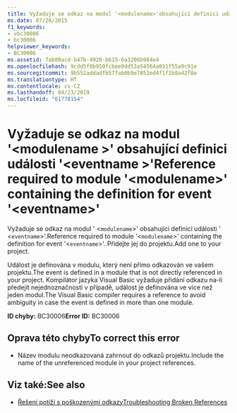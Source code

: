 ```yaml
---
title: Vyžaduje se odkaz na modul '<modulename>'obsahující definici události'<eventname>.
ms.date: 07/20/2015
f1_keywords:
- vbc30006
- bc30006
helpviewer_keywords:
- BC30006
ms.assetid: 7ab80acd-b47b-4920-bb15-6a3206b984e4
ms.openlocfilehash: 9cdd5f0b950fcbee0dd53a54564a031f55a9c91e
ms.sourcegitcommit: 9b552addadfb57fab0b9e7852ed4f1f1b8a42f8e
ms.translationtype: HT
ms.contentlocale: cs-CZ
ms.lasthandoff: 04/23/2019
ms.locfileid: "61778154"
---
```

# <a name="reference-required-to-module-modulename-containing-the-definition-for-event-eventname"></a><span data-ttu-id="78d61-102">Vyžaduje se odkaz na modul '\<modulename >' obsahující definici události '\<eventname >'</span><span class="sxs-lookup"><span data-stu-id="78d61-102">Reference required to module '\<modulename>' containing the definition for event '\<eventname>'</span></span>
<span data-ttu-id="78d61-103">Vyžaduje se odkaz na modul ' <`modulename`>' obsahující definici události ' <`eventname`>'.</span><span class="sxs-lookup"><span data-stu-id="78d61-103">Reference required to module '<`modulename`>' containing the definition for event '<`eventname`>'.</span></span> <span data-ttu-id="78d61-104">Přidejte jej do projektu.</span><span class="sxs-lookup"><span data-stu-id="78d61-104">Add one to your project.</span></span>  
  
 <span data-ttu-id="78d61-105">Událost je definována v modulu, který není přímo odkazován ve vašem projektu.</span><span class="sxs-lookup"><span data-stu-id="78d61-105">The event is defined in a module that is not directly referenced in your project.</span></span> <span data-ttu-id="78d61-106">Kompilátor jazyka Visual Basic vyžaduje přidání odkazu na-li předejít nejednoznačnosti v případě, událost je definována ve více než jeden modul.</span><span class="sxs-lookup"><span data-stu-id="78d61-106">The Visual Basic compiler requires a reference to avoid ambiguity in case the event is defined in more than one module.</span></span>  
  
 <span data-ttu-id="78d61-107">**ID chyby:** BC30006</span><span class="sxs-lookup"><span data-stu-id="78d61-107">**Error ID:** BC30006</span></span>  
  
## <a name="to-correct-this-error"></a><span data-ttu-id="78d61-108">Oprava této chyby</span><span class="sxs-lookup"><span data-stu-id="78d61-108">To correct this error</span></span>  
  
- <span data-ttu-id="78d61-109">Název modulu neodkazovaná zahrnout do odkazů projektu.</span><span class="sxs-lookup"><span data-stu-id="78d61-109">Include the name of the unreferenced module in your project references.</span></span>  
  
## <a name="see-also"></a><span data-ttu-id="78d61-110">Viz také:</span><span class="sxs-lookup"><span data-stu-id="78d61-110">See also</span></span>

- [<span data-ttu-id="78d61-111">Řešení potíží s poškozenými odkazy</span><span class="sxs-lookup"><span data-stu-id="78d61-111">Troubleshooting Broken References</span></span>](/visualstudio/ide/troubleshooting-broken-references)

